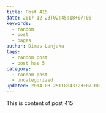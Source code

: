 ```yaml
---
title: Post 415
date: 2017-12-23T02:45:18+07:00
keywords:
  - random
  - post
  - pages
author: Dimas Lanjaka
tags:
  - random post
  - post has 5
category:
  - random post
  - uncategorized
updated: 2014-03-25T18:43:23+07:00
---
```

This is content of post 415